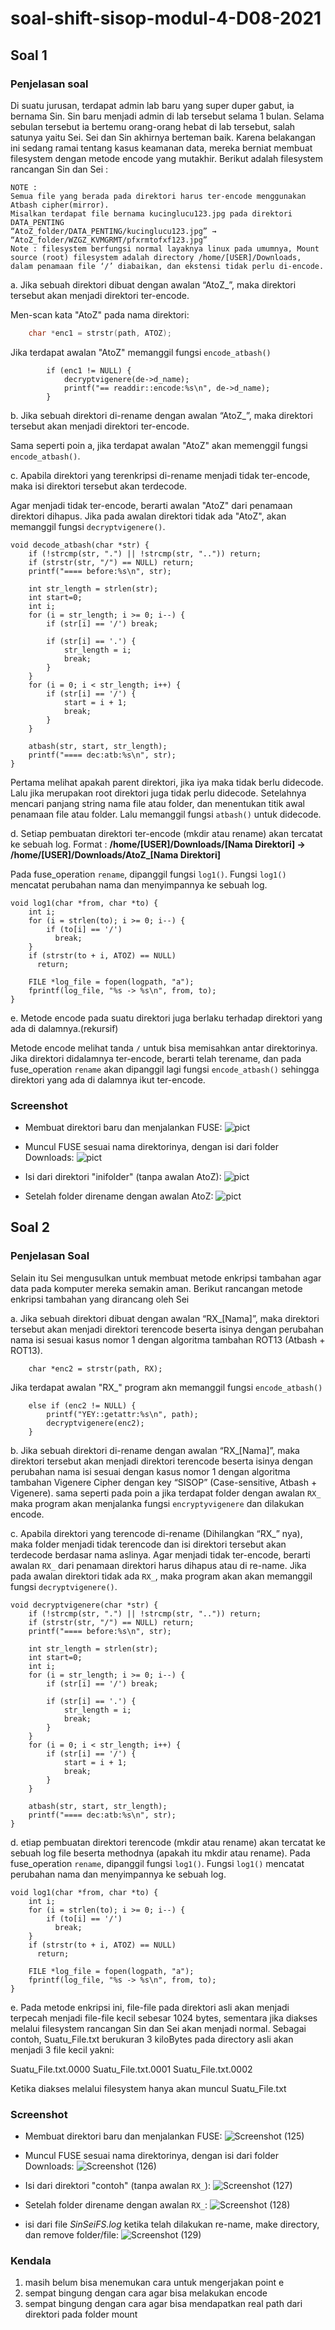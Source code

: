 
# soal-shift-sisop-modul-4-D08-2021

## **Soal 1**
### Penjelasan soal
Di suatu jurusan, terdapat admin lab baru yang super duper gabut, ia bernama Sin. Sin baru menjadi admin di lab tersebut selama 1 bulan. Selama sebulan tersebut ia bertemu orang-orang hebat di lab tersebut, salah satunya yaitu Sei. Sei dan Sin akhirnya berteman baik. Karena belakangan ini sedang ramai tentang kasus keamanan data, mereka berniat membuat filesystem dengan metode encode yang mutakhir. Berikut adalah filesystem rancangan Sin dan Sei :
```
NOTE : 
Semua file yang berada pada direktori harus ter-encode menggunakan Atbash cipher(mirror).
Misalkan terdapat file bernama kucinglucu123.jpg pada direktori DATA_PENTING
“AtoZ_folder/DATA_PENTING/kucinglucu123.jpg” → “AtoZ_folder/WZGZ_KVMGRMT/pfxrmtofxf123.jpg”
Note : filesystem berfungsi normal layaknya linux pada umumnya, Mount source (root) filesystem adalah directory /home/[USER]/Downloads, dalam penamaan file ‘/’ diabaikan, dan ekstensi tidak perlu di-encode.
```
a. Jika sebuah direktori dibuat dengan awalan “AtoZ_”, maka direktori tersebut akan menjadi direktori ter-encode.

Men-scan kata "AtoZ" pada nama direktori:
```c
    char *enc1 = strstr(path, ATOZ);
```
Jika terdapat awalan "AtoZ" memanggil fungsi `encode_atbash()`
```
        if (enc1 != NULL) {
            decryptvigenere(de->d_name);
            printf("== readdir::encode:%s\n", de->d_name);
        }
```
b. Jika sebuah direktori di-rename dengan awalan “AtoZ_”, maka direktori tersebut akan menjadi direktori ter-encode.

Sama seperti poin a, jika terdapat awalan "AtoZ" akan memenggil fungsi `encode_atbash()`.

c. Apabila direktori yang terenkripsi di-rename menjadi tidak ter-encode, maka isi direktori tersebut akan terdecode.

Agar menjadi tidak ter-encode, berarti awalan "AtoZ" dari penamaan direktori dihapus. Jika pada awalan direktori tidak ada "AtoZ", akan memanggil fungsi `decryptvigenere()`.
```
void decode_atbash(char *str) {
    if (!strcmp(str, ".") || !strcmp(str, "..")) return;
    if (strstr(str, "/") == NULL) return;
    printf("==== before:%s\n", str);
    
    int str_length = strlen(str);
    int start=0;
    int i;
    for (i = str_length; i >= 0; i--) {
        if (str[i] == '/') break;

        if (str[i] == '.') {
            str_length = i;
            break;
        }
    }
    for (i = 0; i < str_length; i++) {
        if (str[i] == '/') {
            start = i + 1;
            break;
        }
    }

    atbash(str, start, str_length);
    printf("==== dec:atb:%s\n", str);
}
```
Pertama melihat apakah parent direktori, jika iya maka tidak berlu didecode. Lalu jika merupakan root direktori juga tidak perlu didecode. Setelahnya mencari panjang string nama file atau folder, dan menentukan titik awal penamaan file atau folder. Lalu memanggil fungsi `atbash()` untuk didecode.

d. Setiap pembuatan direktori ter-encode (mkdir atau rename) akan tercatat ke sebuah log. Format : **/home/[USER]/Downloads/[Nama Direktori] → /home/[USER]/Downloads/AtoZ_[Nama Direktori]**

Pada fuse_operation `rename`, dipanggil fungsi `log1()`. Fungsi `log1()` mencatat perubahan nama dan menyimpannya ke sebuah log.
```
void log1(char *from, char *to) {
    int i;
    for (i = strlen(to); i >= 0; i--) {
        if (to[i] == '/') 
          break;
    }
    if (strstr(to + i, ATOZ) == NULL) 
      return;

    FILE *log_file = fopen(logpath, "a");
    fprintf(log_file, "%s -> %s\n", from, to);
}

```
e. Metode encode pada suatu direktori juga berlaku terhadap direktori yang ada di dalamnya.(rekursif)

Metode encode melihat tanda `/` untuk bisa memisahkan antar direktorinya. Jika direktori didalamnya ter-encode, berarti telah terename, dan pada fuse_operation `rename` akan dipanggil lagi fungsi `encode_atbash()` sehingga direktori yang ada di dalamnya ikut ter-encode.

### Screenshot
- Membuat direktori baru dan menjalankan FUSE:
![pict](https://i.postimg.cc/rmSYnY18/Virtual-Box-Ubuntu-New-12-06-2021-22-11-16.png)

- Muncul FUSE sesuai nama direktorinya, dengan isi dari folder Downloads:
![pict](https://i.postimg.cc/7ZZhqFhW/Virtual-Box-Ubuntu-New-13-06-2021-01-06-31.png)

- Isi dari direktori "inifolder" (tanpa awalan AtoZ):
![pict](https://i.postimg.cc/TY7GJp2t/Virtual-Box-Ubuntu-New-12-06-2021-22-18-50.png)

- Setelah folder direname dengan awalan AtoZ:
![pict](https://i.postimg.cc/9X1jcr9c/Virtual-Box-Ubuntu-New-12-06-2021-22-19-32.png)

## **Soal 2**
### Penjelasan Soal
Selain itu Sei mengusulkan untuk membuat metode enkripsi tambahan agar data pada komputer mereka semakin aman. Berikut rancangan metode enkripsi tambahan yang dirancang oleh Sei

 a. Jika sebuah direktori dibuat dengan awalan “RX_[Nama]”, maka direktori tersebut akan menjadi direktori terencode beserta isinya dengan perubahan nama isi sesuai kasus nomor 1 dengan algoritma tambahan ROT13 (Atbash + ROT13).

```
    char *enc2 = strstr(path, RX);
```
Jika terdapat awalan "RX_" program akn memanggil fungsi `encode_atbash()`
```
    else if (enc2 != NULL) {
        printf("YEY::getattr:%s\n", path);
        decryptvigenere(enc2);
    }
```

 b. Jika sebuah direktori di-rename dengan awalan “RX_[Nama]”, maka direktori tersebut akan menjadi direktori terencode beserta isinya dengan perubahan nama isi sesuai dengan kasus nomor 1 dengan algoritma tambahan Vigenere Cipher dengan key “SISOP” (Case-sensitive, Atbash + Vigenere).
sama seperti pada poin a jika terdapat folder dengan awalan `RX_` maka program akan menjalanka fungsi `encryptyvigenere` dan dilakukan encode.

c. Apabila direktori yang terencode di-rename (Dihilangkan “RX_” nya), maka folder menjadi tidak terencode dan isi direktori tersebut akan terdecode berdasar nama aslinya.
Agar menjadi tidak ter-encode, berarti awalan `RX_` dari penamaan direktori harus dihapus atau di re-name. Jika pada awalan direktori tidak ada `RX_`, maka program akan akan memanggil fungsi `decryptvigenere()`.
```
void decryptvigenere(char *str) {
    if (!strcmp(str, ".") || !strcmp(str, "..")) return;
    if (strstr(str, "/") == NULL) return;
    printf("==== before:%s\n", str);
    
    int str_length = strlen(str);
    int start=0;
    int i;
    for (i = str_length; i >= 0; i--) {
        if (str[i] == '/') break;

        if (str[i] == '.') {
            str_length = i;
            break;
        }
    }
    for (i = 0; i < str_length; i++) {
        if (str[i] == '/') {
            start = i + 1;
            break;
        }
    }

    atbash(str, start, str_length);
    printf("==== dec:atb:%s\n", str);
}
```

d. etiap pembuatan direktori terencode (mkdir atau rename) akan tercatat ke sebuah log file beserta methodnya (apakah itu mkdir atau rename).
Pada fuse_operation `rename`, dipanggil fungsi `log1()`. Fungsi `log1()` mencatat perubahan nama dan menyimpannya ke sebuah log.
```
void log1(char *from, char *to) {
    int i;
    for (i = strlen(to); i >= 0; i--) {
        if (to[i] == '/') 
          break;
    }
    if (strstr(to + i, ATOZ) == NULL) 
      return;

    FILE *log_file = fopen(logpath, "a");
    fprintf(log_file, "%s -> %s\n", from, to);
}

```

e. Pada metode enkripsi ini, file-file pada direktori asli akan menjadi terpecah menjadi file-file kecil sebesar 1024 bytes, sementara jika diakses melalui filesystem rancangan Sin dan Sei akan menjadi normal. Sebagai contoh, Suatu_File.txt berukuran 3 kiloBytes pada directory asli akan menjadi 3 file kecil yakni:

Suatu_File.txt.0000
Suatu_File.txt.0001
Suatu_File.txt.0002

Ketika diakses melalui filesystem hanya akan muncul Suatu_File.txt


### Screenshot
- Membuat direktori baru dan menjalankan FUSE:
![Screenshot (125)](https://user-images.githubusercontent.com/62102884/121807576-ad035b00-cc8f-11eb-9ed7-aea1a2b32896.png)

- Muncul FUSE sesuai nama direktorinya, dengan isi dari folder Downloads:
![Screenshot (126)](https://user-images.githubusercontent.com/62102884/121807569-a379f300-cc8f-11eb-9b28-2e85aeaabb2c.png)

- Isi dari direktori "contoh" (tanpa awalan `RX_`):
![Screenshot (127)](https://user-images.githubusercontent.com/62102884/121807619-e5a33480-cc8f-11eb-9c85-0eb0aefc7906.png)

- Setelah folder direname dengan awalan `RX_`:
![Screenshot (128)](https://user-images.githubusercontent.com/62102884/121807700-361a9200-cc90-11eb-8f53-77f62bc7af6d.png)

- isi dari file *SinSeiFS.log* ketika telah dilakukan re-name, make directory, dan remove folder/file:
![Screenshot (129)](https://user-images.githubusercontent.com/62102884/121807803-a7f2db80-cc90-11eb-87e3-8978b06ce351.png)

### Kendala
1. masih belum bisa menemukan cara untuk mengerjakan point e
2. sempat bingung dengan cara agar bisa melakukan encode
3. sempat bingung dengan cara agar bisa mendapatkan real path dari direktori pada folder mount

